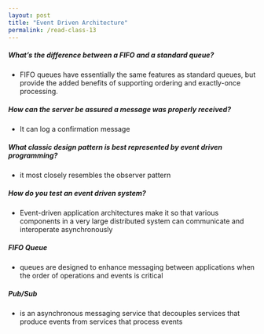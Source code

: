 ```yaml
---
layout: post
title: "Event Driven Architecture"
permalink: /read-class-13
---
```


##### What’s the difference between a FIFO and a standard queue?
* FIFO queues have essentially the same features as standard queues, but provide the added benefits of supporting ordering and exactly-once processing.

##### How can the server be assured a message was properly received?
* It can log a confirmation message

##### What classic design pattern is best represented by event driven programming?
* it most closely resembles the observer pattern

##### How do you test an event driven system?
* Event-driven application architectures make it so that various components in a very large distributed system can communicate and interoperate asynchronously

##### FIFO Queue
* queues are designed to enhance messaging between applications when the order of operations and events is critical

##### Pub/Sub
* is an asynchronous messaging service that decouples services that produce events from services that process events